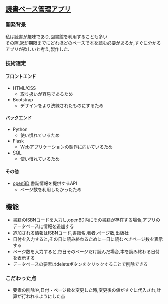## [読書ペース管理アプリ](https://reading-3qka.onrender.com)
### 開発背景
私は読書が趣味であり,図書館を利用することも多い.  
その際,返却期限までにどれほどのペースで本を読む必要があるか,すぐに分かるアプリが欲しいと考え,製作した.
### 技術選定
#### フロントエンド
- HTML/CSS
	- 取り扱いが容易であるため
- Bootstrap
	- デザインをより洗練されたものにするため
#### バックエンド
- Python
	- 使い慣れているため
- Flask
	- Webアプリケーションの製作に向いているため
- SQL
	- 使い慣れているため
#### その他
- [openBD](https://api.openbd.jp)
書誌情報を提供するAPI
	- ページ数を利用したかったため
## 機能
- 書籍のISBNコードを入力し,openBD内にその書籍が存在する場合,アプリのデータベースに情報を追加する
- 追加される情報はISBNコード,書籍名,著者,ページ数,出版社
- 日付を入力すると,その日に読み終わるために一日に読むべきページ数を表示する
- ページ数を入力すると,毎日そのページだけ読んだ場合,本を読み終わる日付を表示する
- データベースの要素はdeleteボタンをクリックすることで削除できる
### こだわった点
- 要素の削除や,日付・ページ数を変更した時,変更後の値がすぐに代入され,計算が行われるようにした点
